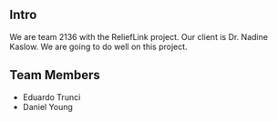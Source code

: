 ## Intro

We are team 2136 with the ReliefLink project.
Our client is Dr. Nadine Kaslow.
We are going to do well on this project.

## Team Members

* Eduardo Trunci
* Daniel Young
